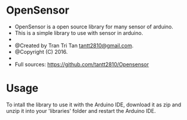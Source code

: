 # OpenSensor

 * OpenSensor is a open source library for many sensor of arduino.
 * This is a simple library to use with sensor in arduino.
 *
 * @Created by Tran Tri Tan <tantt2810@gmail.com>.
 * @Copyright (C) 2016.
 *
 * Full sources: https://github.com/tantt2810/Opensensor

<h1>Usage</h1>
To intall the library to use it with the Arduino IDE, download it as zip and unzip it into your 'libraries' folder and restart the Arduino IDE.

